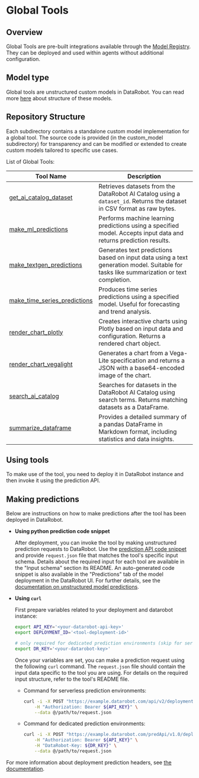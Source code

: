 # Global Tools

## Overview

Global Tools are pre-built integrations available through the [Model Registry](https://docs.datarobot.com/en/docs/mlops/deployment/registry/reg-create.html). They can be deployed and used within agents without additional configuration.

## Model type
Global tools are unstructured custom models in DataRobot. You can read more [here](https://docs.datarobot.com/en/docs/mlops/deployment/custom-models/custom-model-assembly/unstructured-custom-models.html#assemble-unstructured-custom-models) about structure of these models.

## Repository Structure

Each subdirectory contains a standalone custom model implementation for a global tool. The source code is provided (in the custom_model subdirectory) for transparency and can be modified or extended to create custom models tailored to specific use cases.

List of Global Tools:

| **Tool Name**                                                  | **Description**                                                                                                   |
|----------------------------------------------------------------|-------------------------------------------------------------------------------------------------------------------|
| [get_ai_catalog_dataset](./get_ai_catalog_dataset)             | Retrieves datasets from the DataRobot AI Catalog using a `dataset_id`. Returns the dataset in CSV format as raw bytes. |
| [make_ml_predictions](./make_ml_predictions)                   | Performs machine learning predictions using a specified model. Accepts input data and returns prediction results. |
| [make_textgen_predictions](./make_textgen_predictions)         | Generates text predictions based on input data using a text generation model. Suitable for tasks like summarization or text completion. |
| [make_time_series_predictions](./make_time_series_predictions) | Produces time series predictions using a specified model. Useful for forecasting and trend analysis.              |
| [render_chart_plotly](./render_chart_plotly)                   | Creates interactive charts using Plotly based on input data and configuration. Returns a rendered chart object.   |
| [render_chart_vegalight](./render_chart_vegalight)             | Generates a chart from a Vega-Lite specification and returns a JSON with a base64-encoded image of the chart.     |
| [search_ai_catalog](./search_ai_catalog)                       | Searches for datasets in the DataRobot AI Catalog using search terms. Returns matching datasets as a DataFrame.   |
| [summarize_dataframe](./summarize_dataframe)                   | Provides a detailed summary of a pandas DataFrame in Markdown format, including statistics and data insights.     |

## Using tools
To make use of the tool, you need to deploy it in DataRobot instance and then invoke it using the prediction API.

## Making predictions
Below are instructions on how to make predictions after the tool has been deployed in DataRobot.

- **Using python prediction code snippet**
    
    After deployment, you can invoke the tool by making unstructured prediction requests to DataRobot. 
    Use the [prediction API code snippet](https://docs.datarobot.com/en/docs/predictions/realtime/code-py.html) and provide `request.json` file that matches the tool's specific input schema. 
    Details about the required input for each tool are available in the "Input schema" section its README. 
    An auto-generated code snippet is also available in the "Predictions" tab of the model deployment in the DataRobot UI. 
    For further details, see the [documentation on unstructured model predictions](https://docs.datarobot.com/en/docs/api/reference/predapi/pred-ref/dep-pred-unstructured.html). 


- **Using `curl`**

    First prepare variables related to your deployment and datarobot instance:

    ```bash
    export API_KEY='<your-datarobot-api-key>'
    export DEPLOYMENT_ID='<tool-deployment-id>'
  
    # only required for dedicated prediction environments (skip for serverless)
    export DR_KEY='<your-datarobot-key>' 
    ```
      
    Once your variables are set, you can make a prediction request using the following `curl` command. The `request.json` file should contain the input data specific to the tool you are using. 
    For details on the required input structure, refer to the tool's README file.
    
    - Command for serverless prediction environments:

      ```bash
      curl -i -X POST "https://example.datarobot.com/api/v2/deployments/${DEPLOYMENT_ID}/predictionsUnstructured" \
          -H "Authorization: Bearer ${API_KEY}" \
          --data @/path/to/request.json
      ```

    - Command for dedicated prediction environments:
  
      ```bash
      curl -i -X POST "https://example.datarobot.com/predApi/v1.0/deployments/${DEPLOYMENT_ID}/predictionsUnstructured" \
          -H "Authorization: Bearer ${API_KEY}" \
          -H "DataRobot-Key: ${DR_KEY}" \
          --data @/path/to/request.json
      ```

For more information about deployment prediction headers, see [the documentation](https://docs.datarobot.com/en/docs/api/reference/predapi/pred-ref/dep-pred.html#headers).
    